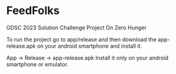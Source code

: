 # FeedFolks
GDSC 2023 Solution Challenge Project On Zero Hunger

To run the project go to app/release and then download the app-release.apk on your android smartphone and install it.

App -> Release -> app-release.apk  Install it only on your android smartphone or emulator.
